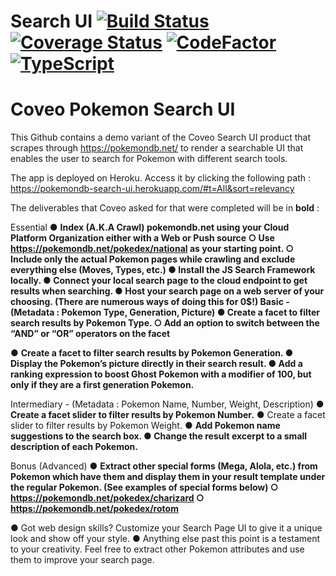 # Search UI [![Build Status](https://travis-ci.org/coveo/search-ui.svg?branch=master)](https://travis-ci.org/coveo/search-ui) [![Coverage Status](https://coveralls.io/repos/github/coveo/search-ui/badge.svg?branch=master)](https://coveralls.io/github/coveo/search-ui?branch=master) [![CodeFactor](https://www.codefactor.io/repository/github/coveo/search-ui/badge)](https://www.codefactor.io/repository/github/coveo/search-ui) [![TypeScript](https://badges.frapsoft.com/typescript/code/typescript.svg?v=101)](https://github.com/ellerbrock/typescript-badges/)

# Coveo Pokemon Search UI

This Github contains a demo variant of the Coveo Search UI product that scrapes through https://pokemondb.net/ to render a searchable UI that enables the user to search for Pokemon with different search tools.

The app is deployed on Heroku. Access it by clicking the following path : https://pokemondb-search-ui.herokuapp.com/#t=All&sort=relevancy

The deliverables that Coveo asked for that were completed will be in **bold** :

Essential
● **Index (A.K.A Crawl) pokemondb.net using your Cloud Platform Organization
either with a Web or Push source
○ Use https://pokemondb.net/pokedex/national as your starting point.
○ Include only the actual Pokemon pages while crawling and exclude
everything else (Moves, Types, etc.)
● Install the JS Search Framework locally.
● Connect your local search page to the cloud endpoint to get results when
searching.
● Host your search page on a web server of your choosing. (There are
numerous ways of doing this for 0$!)
Basic - (Metadata : Pokemon Type, Generation, Picture)
● Create a facet to filter search results by Pokemon Type.
○ Add an option to switch between the “AND” or “OR” operators on the
facet**

● **Create a facet to filter search results by Pokemon Generation.
● Display the Pokemon’s picture directly in their search result.
● Add a ranking expression to boost Ghost Pokemon with a modifier of 100,
but only if they are a first generation Pokemon.**

Intermediary - (Metadata : Pokemon Name, Number, Weight, Description)
● **Create a facet slider to filter results by Pokemon Number.**
● Create a facet slider to filter results by Pokemon Weight.
● **Add Pokemon name suggestions to the search box.
● Change the result excerpt to a small description of each Pokemon.**

Bonus (Advanced)
● **Extract other special forms (Mega, Alola, etc.) from Pokemon which have
them and display them in your result template under the regular Pokemon.
(See examples of special forms below)
○ https://pokemondb.net/pokedex/charizard
○ https://pokemondb.net/pokedex/rotom**

● Got web design skills? Customize your Search Page UI to give it a unique
look and show off your style.
● Anything else past this point is a testament to your creativity. Feel
free to extract other Pokemon attributes and use them to improve your
search page.
